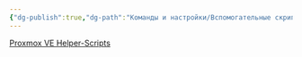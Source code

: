 ```yaml
---
{"dg-publish":true,"dg-path":"Команды и настройки/Вспомогательные скрипты Proxmox.md","permalink":"/komandy-i-nastrojki/vspomogatelnye-skripty-proxmox/","updated":"2025-07-18T20:39:40+03:00"}
---
```


[Proxmox VE Helper-Scripts](https://community-scripts.github.io/ProxmoxVE/)